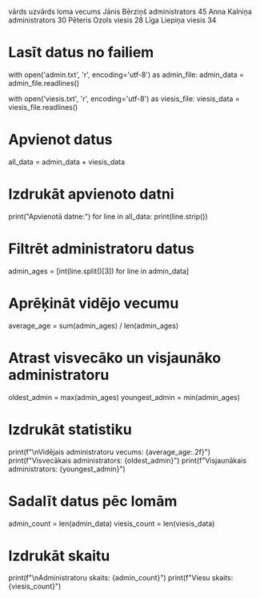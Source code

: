 vārds uzvārds loma vecums
Jānis Bērziņš administrators 45
Anna Kalniņa administrators 30
Pēteris Ozols viesis 28
Līga Liepiņa viesis 34

# Lasīt datus no failiem
with open('admin.txt', 'r', encoding='utf-8') as admin_file:
    admin_data = admin_file.readlines()

with open('viesis.txt', 'r', encoding='utf-8') as viesis_file:
    viesis_data = viesis_file.readlines()

# Apvienot datus
all_data = admin_data + viesis_data

# Izdrukāt apvienoto datni
print("Apvienotā datne:")
for line in all_data:
    print(line.strip())

# Filtrēt administratoru datus
admin_ages = [int(line.split()[3]) for line in admin_data]

# Aprēķināt vidējo vecumu
average_age = sum(admin_ages) / len(admin_ages)

# Atrast visvecāko un visjaunāko administratoru
oldest_admin = max(admin_ages)
youngest_admin = min(admin_ages)

# Izdrukāt statistiku
print(f"\nVidējais administratoru vecums: {average_age:.2f}")
print(f"Visvecākais administrators: {oldest_admin}")
print(f"Visjaunākais administrators: {youngest_admin}")

# Sadalīt datus pēc lomām
admin_count = len(admin_data)
viesis_count = len(viesis_data)

# Izdrukāt skaitu
print(f"\nAdministratoru skaits: {admin_count}")
print(f"Viesu skaits: {viesis_count}")
